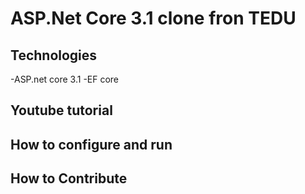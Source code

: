 # ASP.Net Core 3.1 clone fron TEDU
## Technologies
-ASP.net core 3.1
-EF core
## Youtube tutorial
## How to configure and run
## How to Contribute
